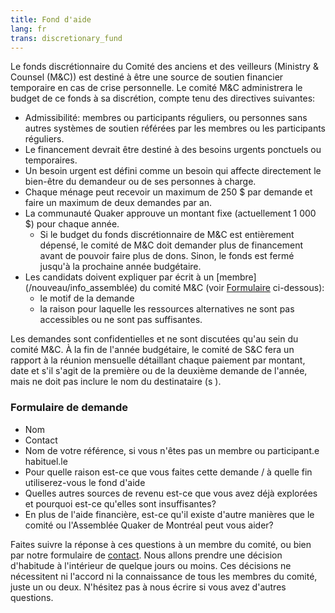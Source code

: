 ```yaml
---
title: Fond d'aide
lang: fr
trans: discretionary_fund
---
```

Le fonds discrétionnaire du Comité des anciens et des veilleurs (Ministry & Counsel (M&C)) est destiné à être une source de soutien financier temporaire en cas de crise personnelle. Le comité M&C administrera le budget de ce fonds à sa discrétion, compte tenu des directives suivantes:

* Admissibilité: membres ou participants réguliers, ou personnes sans autres systèmes de soutien référées par les membres ou les participants réguliers.
* Le financement devrait être destiné à des besoins urgents ponctuels ou temporaires.
* Un besoin urgent est défini comme un besoin qui affecte directement le bien-être du demandeur ou de ses personnes à charge.
* Chaque ménage peut recevoir un maximum de 250 $ par demande et faire un maximum de deux demandes par an.
* La communauté Quaker approuve un montant fixe (actuellement 1 000 $) pour chaque année.
  * Si le budget du fonds discrétionnaire de M&C est entièrement dépensé, le comité de M&C doit demander plus de financement avant de pouvoir faire plus de dons. Sinon, le fonds est fermé jusqu'à la prochaine année budgétaire.
* Les candidats doivent expliquer par écrit à un [membre] (/nouveau/info_assemblée) du comité M&C (voir [Formulaire](#demande) ci-dessous):
  * le motif de la demande
  * la raison pour laquelle les ressources alternatives ne sont pas accessibles ou ne sont pas suffisantes.

Les demandes sont confidentielles et ne sont discutées qu'au sein du comité M&C. À la fin de l'année budgétaire, le comité de S&C fera un rapport à la réunion mensuelle détaillant chaque paiement par montant, date et s'il s'agit de la première ou de la deuxième demande de l'année, mais ne doit pas inclure le nom du destinataire (s ).

### Formulaire de demande <span class="stanchor"><a name="demande"></a></span>

* Nom
* Contact
* Nom de votre référence, si vous n'êtes pas un membre ou participant.e habituel.le
* Pour quelle raison est-ce que vous faites cette demande / à quelle fin utiliserez-vous le fond d'aide
* Quelles autres sources de revenu est-ce que vous avez déjà explorées et pourquoi est-ce qu'elles sont insuffisantes?
* En plus de l'aide financière, est-ce qu'il existe d'autre manières que le comité ou l'Assemblée Quaker de Montréal peut vous aider?

Faites suivre la réponse à ces questions à un membre du comité, ou bien par notre formulaire de [contact](/contact-fr). Nous allons prendre une décision d'habitude à l'intérieur de quelque jours ou moins. Ces décisions ne nécessitent ni l'accord ni la connaissance de tous les membres du comité, juste un ou deux. N'hésitez pas à nous écrire si vous avez d'autres questions.
